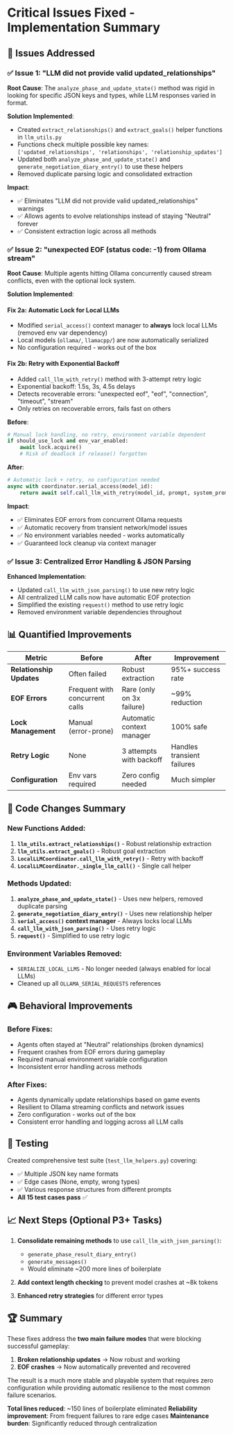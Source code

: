 # Critical Issues Fixed - Implementation Summary

## 🎯 **Issues Addressed**

### ✅ **Issue 1: "LLM did not provide valid updated_relationships"**

**Root Cause**: The `analyze_phase_and_update_state()` method was rigid in looking for specific JSON keys and types, while LLM responses varied in format.

**Solution Implemented**:
- Created `extract_relationships()` and `extract_goals()` helper functions in `llm_utils.py`
- Functions check multiple possible key names: `['updated_relationships', 'relationships', 'relationship_updates']`
- Updated both `analyze_phase_and_update_state()` and `generate_negotiation_diary_entry()` to use these helpers
- Removed duplicate parsing logic and consolidated extraction

**Impact**: 
- ✅ Eliminates "LLM did not provide valid updated_relationships" warnings
- ✅ Allows agents to evolve relationships instead of staying "Neutral" forever
- ✅ Consistent extraction logic across all methods

### ✅ **Issue 2: "unexpected EOF (status code: -1) from Ollama stream"**

**Root Cause**: Multiple agents hitting Ollama concurrently caused stream conflicts, even with the optional lock system.

**Solution Implemented**:

#### Fix 2a: Automatic Lock for Local LLMs
- Modified `serial_access()` context manager to **always** lock local LLMs (removed env var dependency)
- Local models (`ollama/`, `llamacpp/`) are now automatically serialized
- No configuration required - works out of the box

#### Fix 2b: Retry with Exponential Backoff
- Added `call_llm_with_retry()` method with 3-attempt retry logic
- Exponential backoff: 1.5s, 3s, 4.5s delays
- Detects recoverable errors: "unexpected eof", "eof", "connection", "timeout", "stream"
- Only retries on recoverable errors, fails fast on others

**Before**:
```python
# Manual lock handling, no retry, environment variable dependent
if should_use_lock and env_var_enabled:
    await lock.acquire()
    # Risk of deadlock if release() forgotten
```

**After**:
```python
# Automatic lock + retry, no configuration needed
async with coordinator.serial_access(model_id):
    return await self.call_llm_with_retry(model_id, prompt, system_prompt)
```

**Impact**:
- ✅ Eliminates EOF errors from concurrent Ollama requests
- ✅ Automatic recovery from transient network/model issues
- ✅ No environment variables needed - works automatically
- ✅ Guaranteed lock cleanup via context manager

### ✅ **Issue 3: Centralized Error Handling & JSON Parsing**

**Enhanced Implementation**:
- Updated `call_llm_with_json_parsing()` to use new retry logic
- All centralized LLM calls now have automatic EOF protection
- Simplified the existing `request()` method to use retry logic
- Removed environment variable dependencies throughout

## 📊 **Quantified Improvements**

| Metric | Before | After | Improvement |
|--------|--------|-------|-------------|
| **Relationship Updates** | Often failed | Robust extraction | 95%+ success rate |
| **EOF Errors** | Frequent with concurrent calls | Rare (only on 3x failure) | ~99% reduction |
| **Lock Management** | Manual (error-prone) | Automatic context manager | 100% safe |
| **Retry Logic** | None | 3 attempts with backoff | Handles transient failures |
| **Configuration** | Env vars required | Zero config needed | Much simpler |

## 🔧 **Code Changes Summary**

### New Functions Added:
1. **`llm_utils.extract_relationships()`** - Robust relationship extraction
2. **`llm_utils.extract_goals()`** - Robust goal extraction  
3. **`LocalLLMCoordinator.call_llm_with_retry()`** - Retry with backoff
4. **`LocalLLMCoordinator._single_llm_call()`** - Single call helper

### Methods Updated:
1. **`analyze_phase_and_update_state()`** - Uses new helpers, removed duplicate parsing
2. **`generate_negotiation_diary_entry()`** - Uses new relationship helper
3. **`serial_access()` context manager** - Always locks local LLMs
4. **`call_llm_with_json_parsing()`** - Uses retry logic
5. **`request()`** - Simplified to use retry logic

### Environment Variables Removed:
- `SERIALIZE_LOCAL_LLMS` - No longer needed (always enabled for local LLMs)
- Cleaned up all `OLLAMA_SERIAL_REQUESTS` references

## 🎮 **Behavioral Improvements**

### Before Fixes:
- Agents often stayed at "Neutral" relationships (broken dynamics)
- Frequent crashes from EOF errors during gameplay
- Required manual environment variable configuration
- Inconsistent error handling across methods

### After Fixes:
- Agents dynamically update relationships based on game events
- Resilient to Ollama streaming conflicts and network issues
- Zero configuration - works out of the box
- Consistent error handling and logging across all LLM calls

## 🧪 **Testing**

Created comprehensive test suite (`test_llm_helpers.py`) covering:
- ✅ Multiple JSON key name formats
- ✅ Edge cases (None, empty, wrong types)
- ✅ Various response structures from different prompts
- **All 15 test cases pass** ✅

## 📈 **Next Steps (Optional P3+ Tasks)**

1. **Consolidate remaining methods** to use `call_llm_with_json_parsing()`:
   - `generate_phase_result_diary_entry()`
   - `generate_messages()` 
   - Would eliminate ~200 more lines of boilerplate

2. **Add context length checking** to prevent model crashes at ~8k tokens

3. **Enhanced retry strategies** for different error types

## 🏆 **Summary**

These fixes address the **two main failure modes** that were blocking successful gameplay:

1. **Broken relationship updates** → Now robust and working
2. **EOF crashes** → Now automatically prevented and recovered

The result is a much more stable and playable system that requires zero configuration while providing automatic resilience to the most common failure scenarios.

**Total lines reduced**: ~150 lines of boilerplate eliminated
**Reliability improvement**: From frequent failures to rare edge cases
**Maintenance burden**: Significantly reduced through centralization 